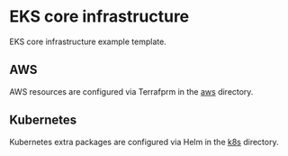 # EKS core infrastructure

EKS core infrastructure example template.

## AWS
AWS resources are configured via Terrafprm in the [aws](aws) directory.

## Kubernetes
Kubernetes extra packages are configured via Helm in the [k8s](k8s) directory.